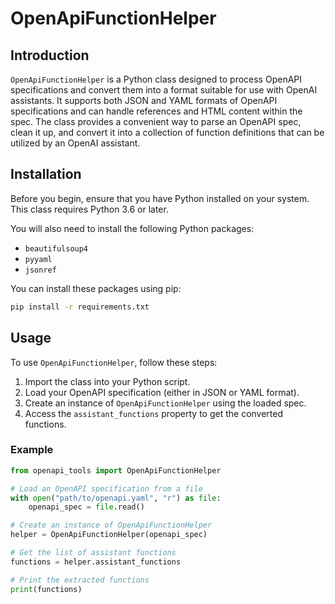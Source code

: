 # OpenApiFunctionHelper

## Introduction

`OpenApiFunctionHelper` is a Python class designed to process OpenAPI specifications and convert them into a format suitable for use with OpenAI assistants. It supports both JSON and YAML formats of OpenAPI specifications and can handle references and HTML content within the spec. The class provides a convenient way to parse an OpenAPI spec, clean it up, and convert it into a collection of function definitions that can be utilized by an OpenAI assistant.

## Installation

Before you begin, ensure that you have Python installed on your system. This class requires Python 3.6 or later.

You will also need to install the following Python packages:

- `beautifulsoup4`
- `pyyaml`
- `jsonref`

You can install these packages using pip:

```bash
pip install -r requirements.txt
```

## Usage

To use `OpenApiFunctionHelper`, follow these steps:

1. Import the class into your Python script.
2. Load your OpenAPI specification (either in JSON or YAML format).
3. Create an instance of `OpenApiFunctionHelper` using the loaded spec.
4. Access the `assistant_functions` property to get the converted functions.

### Example

```python
from openapi_tools import OpenApiFunctionHelper

# Load an OpenAPI specification from a file
with open("path/to/openapi.yaml", "r") as file:
    openapi_spec = file.read()

# Create an instance of OpenApiFunctionHelper
helper = OpenApiFunctionHelper(openapi_spec)

# Get the list of assistant functions
functions = helper.assistant_functions

# Print the extracted functions
print(functions)
```